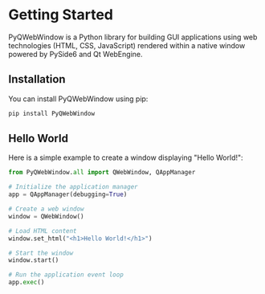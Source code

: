 # Getting Started

PyQWebWindow is a Python library for building GUI applications using web technologies (HTML, CSS, JavaScript) rendered within a native window powered by PySide6 and Qt WebEngine.

## Installation

You can install PyQWebWindow using pip:

```bash
pip install PyQWebWindow
```

## Hello World

Here is a simple example to create a window displaying "Hello World!":

```python
from PyQWebWindow.all import QWebWindow, QAppManager

# Initialize the application manager
app = QAppManager(debugging=True)

# Create a web window
window = QWebWindow()

# Load HTML content
window.set_html("<h1>Hello World!</h1>")

# Start the window
window.start()

# Run the application event loop
app.exec()

